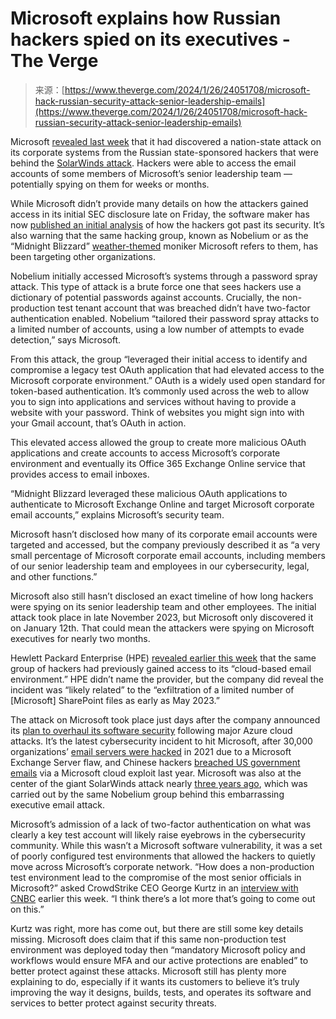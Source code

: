 <!--yml
category: 未分类
date: 2024-05-27 15:17:41
-->

# Microsoft explains how Russian hackers spied on its executives - The Verge

> 来源：[https://www.theverge.com/2024/1/26/24051708/microsoft-hack-russian-security-attack-senior-leadership-emails](https://www.theverge.com/2024/1/26/24051708/microsoft-hack-russian-security-attack-senior-leadership-emails)

Microsoft [revealed last week](/2024/1/19/24044561/microsoft-senior-leadership-emails-hack-russian-security-attack) that it had discovered a nation-state attack on its corporate systems from the Russian state-sponsored hackers that were behind the [SolarWinds attack](/2020/12/13/22173035/hackers-russia-breached-us-government-agencies-email-cozy-bear). Hackers were able to access the email accounts of some members of Microsoft’s senior leadership team — potentially spying on them for weeks or months.

While Microsoft didn’t provide many details on how the attackers gained access in its initial SEC disclosure late on Friday, the software maker has now [published an initial analysis](https://click.linksynergy.com/deeplink?id=nOD/rLJHOac&mid=24542&murl=https%3A%2F%2Fwww.microsoft.com%2Fen-us%2Fsecurity%2Fblog%2F2024%2F01%2F25%2Fmidnight-blizzard-guidance-for-responders-on-nation-state-attack%2F) of how the hackers got past its security. It’s also warning that the same hacking group, known as Nobelium or as the “Midnight Blizzard” [weather-themed](/2023/4/19/23689456/microsoft-weather-cybersecurity-threat-actors-naming) moniker Microsoft refers to them, has been targeting other organizations.

Nobelium initially accessed Microsoft’s systems through a password spray attack. This type of attack is a brute force one that sees hackers use a dictionary of potential passwords against accounts. Crucially, the non-production test tenant account that was breached didn’t have two-factor authentication enabled. Nobelium “tailored their password spray attacks to a limited number of accounts, using a low number of attempts to evade detection,” says Microsoft.

From this attack, the group “leveraged their initial access to identify and compromise a legacy test OAuth application that had elevated access to the Microsoft corporate environment.” OAuth is a widely used open standard for token-based authentication. It’s commonly used across the web to allow you to sign into applications and services without having to provide a website with your password. Think of websites you might sign into with your Gmail account, that’s OAuth in action.

This elevated access allowed the group to create more malicious OAuth applications and create accounts to access Microsoft’s corporate environment and eventually its Office 365 Exchange Online service that provides access to email inboxes.

“Midnight Blizzard leveraged these malicious OAuth applications to authenticate to Microsoft Exchange Online and target Microsoft corporate email accounts,” explains Microsoft’s security team.

Microsoft hasn’t disclosed how many of its corporate email accounts were targeted and accessed, but the company previously described it as “a very small percentage of Microsoft corporate email accounts, including members of our senior leadership team and employees in our cybersecurity, legal, and other functions.”

Microsoft also still hasn’t disclosed an exact timeline of how long hackers were spying on its senior leadership team and other employees. The initial attack took place in late November 2023, but Microsoft only discovered it on January 12th. That could mean the attackers were spying on Microsoft executives for nearly two months.

Hewlett Packard Enterprise (HPE) [revealed earlier this week](https://www.sec.gov/ix?doc=/Archives/edgar/data/0001645590/000164559024000009/hpe-20240119.htm) that the same group of hackers had previously gained access to its “cloud-based email environment.” HPE didn’t name the provider, but the company did reveal the incident was “likely related” to the “exfiltration of a limited number of [Microsoft] SharePoint files as early as May 2023.”

The attack on Microsoft took place just days after the company announced its [plan to overhaul its software security](/2023/11/2/23943178/microsoft-security-secure-future-initiative-cybersecurity) following major Azure cloud attacks. It’s the latest cybersecurity incident to hit Microsoft, after 30,000 organizations’ [email servers were hacked](/2021/3/5/22316189/microsoft-exchange-server-security-exploit-china-attack-30000-organizations) in 2021 due to a Microsoft Exchange Server flaw, and Chinese hackers [breached US government emails](/2023/7/12/23792371/security-breach-china-us-government-emails-microsoft-cloud-exploit) via a Microsoft cloud exploit last year. Microsoft was also at the center of the giant SolarWinds attack nearly [three years ago](/2020/12/13/22173035/hackers-russia-breached-us-government-agencies-email-cozy-bear), which was carried out by the same Nobelium group behind this embarrassing executive email attack.

Microsoft’s admission of a lack of two-factor authentication on what was clearly a key test account will likely raise eyebrows in the cybersecurity community. While this wasn’t a Microsoft software vulnerability, it was a set of poorly configured test environments that allowed the hackers to quietly move across Microsoft’s corporate network. “How does a non-production test environment lead to the compromise of the most senior officials in Microsoft?” asked CrowdStrike CEO George Kurtz in an [interview with CNBC](https://www.cnbc.com/video/2024/01/22/crowdstrike-ceo-george-kurtz-on-microsoft-hack-and-what-it-means-for-cybersecurity-landscape.html) earlier this week. “I think there’s a lot more that’s going to come out on this.”

Kurtz was right, more has come out, but there are still some key details missing. Microsoft does claim that if this same non-production test environment was deployed today then “mandatory Microsoft policy and workflows would ensure MFA and our active protections are enabled” to better protect against these attacks. Microsoft still has plenty more explaining to do, especially if it wants its customers to believe it’s truly improving the way it designs, builds, tests, and operates its software and services to better protect against security threats.